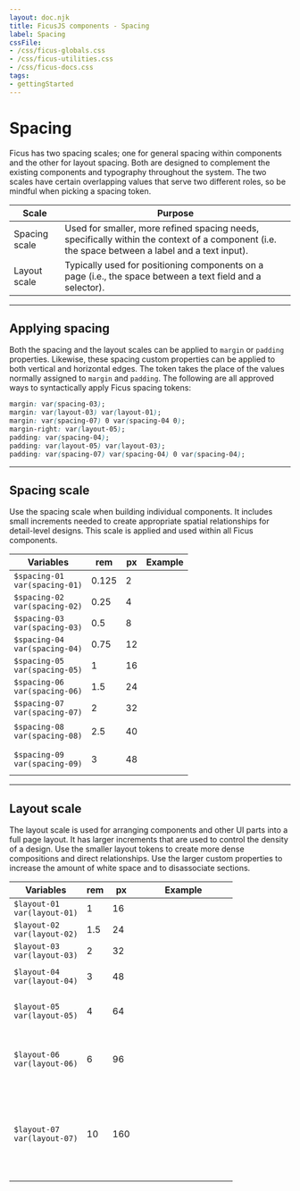 ```yaml
---
layout: doc.njk
title: FicusJS components - Spacing
label: Spacing
cssFile:
- /css/ficus-globals.css
- /css/ficus-utilities.css
- /css/ficus-docs.css
tags:
- gettingStarted
---
```

# Spacing

Ficus has two spacing scales; one for general spacing within components and the other for layout spacing. Both are designed to complement the existing components and typography throughout the system. The two scales have certain overlapping values that serve two different roles, so be mindful when picking a spacing token.

| Scale | Purpose |
| --- | --- |
| Spacing scale | Used for smaller, more refined spacing needs, specifically within the context of a component (i.e. the space between a label and a text input).
| Layout scale | Typically used for positioning components on a page (i.e., the space between a text field and a selector).

---

## Applying spacing

Both the spacing and the layout scales can be applied to `margin` or `padding` properties. Likewise, these spacing custom properties can be applied to both vertical and horizontal edges. The token takes the place of the values normally assigned to `margin` and `padding`. The following are all approved ways to syntactically apply Ficus spacing tokens:

```css
margin: var(spacing-03);
margin: var(layout-03) var(layout-01);
margin: var(spacing-07) 0 var(spacing-04 0);
margin-right: var(layout-05);
padding: var(spacing-04);
padding: var(layout-05) var(layout-03);
padding: var(spacing-07) var(spacing-04) 0 var(spacing-04);
```

---

## Spacing scale

Use the spacing scale when building individual components. It includes small increments needed to create appropriate spatial relationships for detail-level designs. This scale is applied and used within all Ficus components.

| Variables | rem | px | Example
| --- | --- | --- | ---
| `$spacing-01` <br> `var(spacing-01)` | 0.125 | 2 | <div style="width: 0.125rem; height: 0.125rem;" class="fu-bg-gray-900"></div>
| `$spacing-02` <br> `var(spacing-02)` | 0.25 | 4 | <div style="width: 0.25rem; height: 0.25rem;" class="fu-bg-gray-900"></div>
| `$spacing-03` <br> `var(spacing-03)` | 0.5 | 8 | <div style="width: 0.5rem; height: 0.5rem;" class="fu-bg-gray-900"></div>
| `$spacing-04` <br> `var(spacing-04)` | 0.75 | 12 | <div style="width: 0.75rem; height: 0.75rem;" class="fu-bg-gray-900"></div>
| `$spacing-05` <br> `var(spacing-05)` | 1 | 16 | <div style="width: 1rem; height: 1rem;" class="fu-bg-gray-900"></div>
| `$spacing-06` <br> `var(spacing-06)` | 1.5 | 24 | <div style="width: 1.5rem; height: 1.5rem;" class="fu-bg-gray-900"></div>
| `$spacing-07` <br> `var(spacing-07)` | 2 | 32 | <div style="width: 2rem; height: 2rem;" class="fu-bg-gray-900"></div>
| `$spacing-08` <br> `var(spacing-08)` | 2.5 | 40 | <div style="width: 2.5rem; height: 2.5rem;" class="fu-bg-gray-900"></div>
| `$spacing-09` <br> `var(spacing-09)` | 3 | 48 | <div style="width: 3rem; height: 3rem;" class="fu-bg-gray-900"></div>

---

## Layout scale

The layout scale is used for arranging components and other UI parts into a full page layout. It has larger increments that are used to control the density of a design. Use the smaller layout tokens to create more dense compositions and direct relationships. Use the larger custom properties to increase the amount of white space and to disassociate sections.

| Variables | rem | px | Example
| --- | --- | --- | ---
| `$layout-01` <br> `var(layout-01)` | 1 | 16 | <div style="width: 1rem; height: 1rem;" class="fu-bg-gray-900"></div>
| `$layout-02` <br> `var(layout-02)` | 1.5 | 24 | <div style="width: 1.5rem; height: 1.5rem;" class="fu-bg-gray-900"></div>
| `$layout-03` <br> `var(layout-03)` | 2 | 32 | <div style="width: 2rem; height: 2rem;" class="fu-bg-gray-900"></div>
| `$layout-04` <br> `var(layout-04)` | 3 | 48 | <div style="width: 3rem; height: 3rem;" class="fu-bg-gray-900"></div>
| `$layout-05` <br> `var(layout-05)` | 4 | 64 | <div style="width: 4rem; height: 4rem;" class="fu-bg-gray-900"></div>
| `$layout-06` <br> `var(layout-06)` | 6 | 96 | <div style="width: 6rem; height: 6rem;" class="fu-bg-gray-900"></div>
| `$layout-07` <br> `var(layout-07)` | 10 | 160 | <div style="width: 10rem; height: 10rem;" class="fu-bg-gray-900"></div>